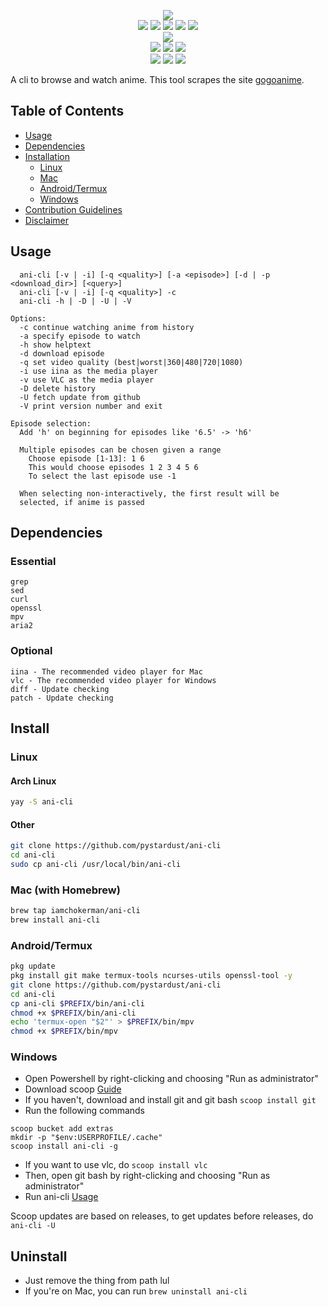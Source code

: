 <p align=center>
<img src="https://user-images.githubusercontent.com/82055622/152351606-308b770d-a47e-4b92-b161-e21b4eff49e6.png">
<br>
<a href="http://makeapullrequest.com"><img src="https://img.shields.io/badge/PRs-welcome-brightgreen.svg"></a>
<img src="https://img.shields.io/badge/os-linux-brightgreen">
<img src="https://img.shields.io/badge/os-mac-brightgreen"></a>
<img src="https://img.shields.io/badge/os-windows-brightgreen"></a>
<img src="https://img.shields.io/badge/os-android-brightgreen"></a>
<br>
<a href="https://discord.gg/aqu7GpqVmR"><img src="https://invidget.switchblade.xyz/aqu7GpqVmR"></a>
<br>
<a href="https://github.com/ura43"><img src="https://img.shields.io/badge/lead-ura43-lightblue"></a>
<a href="https://github.com/CoolnsX"><img src="https://img.shields.io/badge/maintainer-CoolnsX-blue"></a>
<a href="https://github.com/RaynardGerraldo"><img src="https://img.shields.io/badge/maintainer-RayGL-blue"></a>
<br>
<a href="https://github.com/71zenith"><img src="https://img.shields.io/badge/maintainer-71zenith-blue"></a>
<a href="https://github.com/iamchokerman"><img src="https://img.shields.io/badge/maintainer-iamchokerman-blue"></a>
<a href="https://github.com/Derisis13"><img src="https://img.shields.io/badge/maintainer-Derisis13-blue"></a>

</p>

A cli to browse and watch anime. This tool scrapes the site [gogoanime](https://gogoanime.pe).

## Table of Contents
- [Usage](#Usage)
- [Dependencies](#Dependencies)
- [Installation](#Installation)
  - [Linux](#Linux)
  - [Mac](#Mac)
  - [Android/Termux](#Android/Termux)
  - [Windows](#Windows)
- [Contribution Guidelines](./CONTRIBUTING.md)
- [Disclaimer](./disclaimer.md)

## Usage

  ```text
    ani-cli [-v | -i] [-q <quality>] [-a <episode>] [-d | -p <download_dir>] [<query>]
    ani-cli [-v | -i] [-q <quality>] -c
    ani-cli -h | -D | -U | -V

  Options:
    -c continue watching anime from history
    -a specify episode to watch
    -h show helptext
    -d download episode
    -q set video quality (best|worst|360|480|720|1080)
    -i use iina as the media player
    -v use VLC as the media player
    -D delete history
    -U fetch update from github
    -V print version number and exit

  Episode selection:
    Add 'h' on beginning for episodes like '6.5' -> 'h6'

    Multiple episodes can be chosen given a range
      Choose episode [1-13]: 1 6
      This would choose episodes 1 2 3 4 5 6
	  To select the last episode use -1

    When selecting non-interactively, the first result will be
    selected, if anime is passed
  ```

## Dependencies

### Essential

```text
grep
sed
curl
openssl
mpv
aria2
```

### Optional

```text
iina - The recommended video player for Mac
vlc - The recommended video player for Windows
diff - Update checking
patch - Update checking
```

## Install

### Linux

#### Arch Linux

```sh
yay -S ani-cli
```

#### Other

```sh
git clone https://github.com/pystardust/ani-cli
cd ani-cli
sudo cp ani-cli /usr/local/bin/ani-cli
```

### Mac (with Homebrew)

```sh
brew tap iamchokerman/ani-cli
brew install ani-cli
```

### Android/Termux

```sh
pkg update
pkg install git make termux-tools ncurses-utils openssl-tool -y
git clone https://github.com/pystardust/ani-cli
cd ani-cli
cp ani-cli $PREFIX/bin/ani-cli
chmod +x $PREFIX/bin/ani-cli
echo 'termux-open "$2"' > $PREFIX/bin/mpv
chmod +x $PREFIX/bin/mpv
```

### Windows
* Open Powershell by right-clicking and choosing "Run as administrator"
* Download scoop [Guide](https://scoop.sh/)
* If you haven't, download and install git and git bash `scoop install git`
* Run the following commands

```
scoop bucket add extras
mkdir -p "$env:USERPROFILE/.cache"
scoop install ani-cli -g
```
* If you want to use vlc, do `scoop install vlc`
* Then, open git bash by right-clicking and choosing "Run as administrator"
* Run ani-cli [Usage](#usage)

Scoop updates are based on releases, to get updates before releases, do `ani-cli -U`

## Uninstall
* Just remove the thing from path lul
* If you're on Mac, you can run ```brew uninstall ani-cli```
